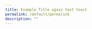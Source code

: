 ```yaml
---
title: Example Title again test toast
permalink: /default/permalink
description: ""
---
```
















